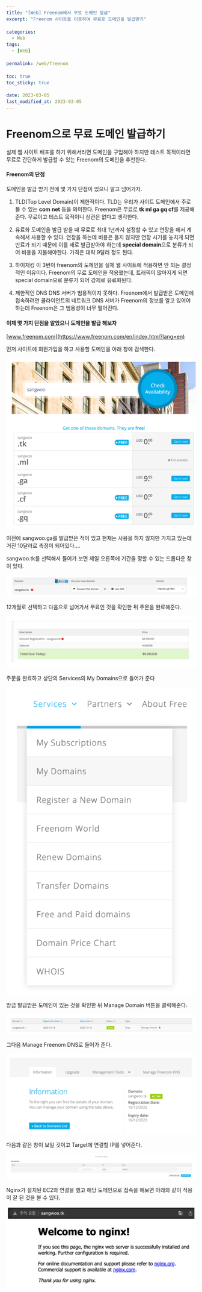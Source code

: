 ```yaml
---
title: "[Web] Freenom에서 무료 도메인 발급"
excerpt: "Freenom 사이트를 이용하여 무료로 도메인을 발급받기"

categories:
  - Web
tags:
  - [Web]

permalink: /web/freenom

toc: true
toc_sticky: true

date: 2023-03-05
last_modified_at: 2023-03-05
---
```


# Freenom으로 무료 도메인 발급하기

실제 웹 사이트 배포를 하기 위해서라면 도메인을 구입해야 하지만 테스트 목적이라면 무료로 간단하게 발급할 수 있는 Freenom의 도메인을 추천한다.

#### **Freenom의 단점**

도메인을 발급 받기 전에 몇 가지 단점이 있으니 알고 넘어가자.

1. TLD(Top Level Domain)이 제한적이다.
TLD는 우리가 사이트 도메인에서 주로 볼 수 있는 **com** **net** 등을 의미한다. Freenom은 무료로 **tk ml ga gq cf**를 제공해준다. 무료이고 테스트 목적이니 상관은 없다고 생각한다.

2. 유료화
도메인을 발급 받을 때 무료로 최대 1년까지 설정할 수 있고 연장을 해서 계속해서 사용할 수 있다. 연장을 하는데 비용은 들지 않지만 연장 시기를 놓치게 되면 만료가 되기 때문에 이를 새로 발급받아야 하는데 **special domain**으로 분류가 되어 비용을 지불해야한다. 가격은 대략 9달러 정도 된다.

3. 하이재킹
이 3번이 freenom의 도메인을 실제 웹 사이트에 적용하면 안 되는 결정적인 이유이다. Freenom의 무료 도메인을 적용했는데, 트래픽이 많아지게 되면 special domain으로 분류가 되어 강제로 유료화된다. 

4. 제한적인 DNS
DNS 서버가 범용적이지 못하다. Freenom에서 발급받은 도메인에 접속하려면 클라이언트의 네트워크 DNS 서버가 Freenom의 정보를 알고 있어야 하는데 Freenom은 그 범용성이 너무 떨어진다. 

#### **이제 몇 가지 단점을 알았으니 도메인을 발급 해보자**

[www.freenom.com](https://www.freenom.com/en/index.html?lang=en)

먼저 사이트에 회원가입을 하고 사용할 도메인을 아래 창에 검색한다.

![Alt text](../../assets/images/posts_img/Web/2023-03-05-freenom.png)

이전에 sangwoo.ga를 발급받은 적이 있고 현재는 사용을 하지 않지만 가지고 있는데 거진 10달러로 측정이 되어있다....

sangwoo.tk를 선택해서 들어가 보면 제일 오른쪽에 기간을 정할 수 있는 드롭다운 창이 있다.

![Alt text](../../assets/images/posts_img/Web/2023-03-05-freenom2.png)

12개월로 선택하고 다음으로 넘어가서 무료인 것을 확인한 뒤 주문을 완료해준다.

![Alt text](../../assets/images/posts_img/Web/2023-03-05-freenom3.png)

주문을 완료하고 상단의 Services의 My Domains으로 들어가 준다

![Alt text](../../assets/images/posts_img/Web/2023-03-05-freenom4.png)

방금 발급받은 도메인이 있는 것을 확인한 뒤 Manage Domain 버튼을 클릭해준다.

![Alt text](../../assets/images/posts_img/Web/2023-03-05-freenom5.png)

그다음 Manage Freenom DNS로 들어가 준다.

![Alt text](../../assets/images/posts_img/Web/2023-03-05-freenom6.png)

다음과 같은 창이 보일 것이고 Target에 연결할 IP를 넣어준다.

![Alt text](../../assets/images/posts_img/Web/2023-03-05-freenom7.png)

Nginx가 설치된 EC2와 연결을 했고 해당 도메인으로 접속을 해보면 아래와 같이 적용이 잘 된 것을 볼 수 있다.

![Alt text](../../assets/images/posts_img/Web/2023-03-05-freenom8.png)


